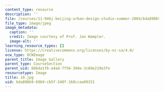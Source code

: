 ```yaml
---
content_type: resource
description: ''
file: /courses/11-946j-beijing-urban-design-studio-summer-2004/bda890b969b9cb5f340f160ccaa09151_10.jpg
file_type: image/jpeg
image_metadata:
  caption: ''
  credit: Image courtesy of Prof. Jan Wampler.
  image-alt: ''
learning_resource_types: []
license: https://creativecommons.org/licenses/by-nc-sa/4.0/
ocw_type: OCWImage
parent_title: Image Gallery
parent_type: CourseSection
parent_uid: 686da1f6-a4ad-7f56-399e-3c89e219e3fe
resourcetype: Image
title: 10.jpg
uid: bda890b9-69b9-cb5f-340f-160ccaa09151
---
```

